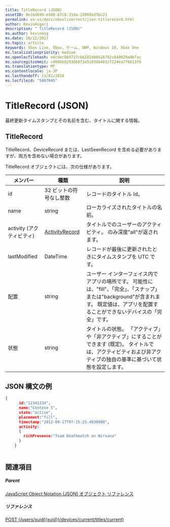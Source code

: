 ```yaml
---
title: TitleRecord (JSON)
assetID: 8e1bd699-e408-67c8-31da-2d968adfbc21
permalink: en-us/docs/xboxlive/rest/json-titlerecord.html
author: KevinAsgari
description: " TitleRecord (JSON)"
ms.author: kevinasg
ms.date: 10/12/2017
ms.topic: article
keywords: Xbox Live, Xbox, ゲーム, UWP, Windows 10, Xbox One
ms.localizationpriority: medium
ms.openlocfilehash: e4cdec869727cb6182d86616782c640020a0b7ac
ms.sourcegitcommit: cd00bb829306871e5103db481cf224ea7fb613f0
ms.translationtype: MT
ms.contentlocale: ja-JP
ms.lasthandoff: 11/01/2018
ms.locfileid: "5867045"
---
```

# <a name="titlerecord-json"></a>TitleRecord (JSON)
最終更新タイムスタンプとその名前を含む、タイトルに関する情報。 
<a id="ID4EN"></a>

 
## <a name="titlerecord"></a>TitleRecord
 
TitleRecord、DeviceRecord または、LastSeenRecord を含める必要がありますが、両方を含めない場合があります。
 
TitleRecord オブジェクトには、次の仕様があります。
 
| メンバー| 種類| 説明| 
| --- | --- | --- | 
| id| 32 ビットの符号なし整数| レコードのタイトル Id。| 
| name| string| ローカライズされたタイトルの名前。| 
| activity (アクティビティ)| [ActivityRecord](json-activityrecord.md)| タイトルでのユーザーのアクティビティ。 のみ深度"all"が返されます。| 
| lastModified| DateTime| レコードが最後に更新されたときにタイムスタンプを UTC です。| 
| 配置| string| ユーザー インターフェイス内でアプリの場所です。 可能性には、"fill"、「完全」、「スナップ」または"background"が含まれます。 既定値は、アプリを配置することができないデバイスの「完全」です。| 
| 状態| string| タイトルの状態。 「アクティブ」や「非アクティブ」にすることができます (既定)。 タイトルでは、アクティビティおよび非アクティブの独自の基準に基づいて状態を設定します。| 
  
<a id="ID4E6C"></a>

 
## <a name="sample-json-syntax"></a>JSON 構文の例
 

```json
{
      id:"12341234",
      name:"Contoso 5",
      state:"active",
      placement:"fill",
      timestamp:"2012-09-17T07:15:23.4930000",
      activity:
      {
        richPresence:"Team Deathmatch on Nirvana"
      }
    }
    
```

  
<a id="ID4EID"></a>

 
## <a name="see-also"></a>関連項目
 
<a id="ID4EKD"></a>

 
##### <a name="parent"></a>Parent 

[JavaScript Object Notation (JSON) オブジェクト リファレンス](atoc-xboxlivews-reference-json.md)

  
<a id="ID4EUD"></a>

 
##### <a name="reference"></a>リファレンス 

[POST (/users/xuid({xuid})/devices/current/titles/current)](../uri/presence/uri-usersxuiddevicescurrenttitlescurrentpost.md)

   